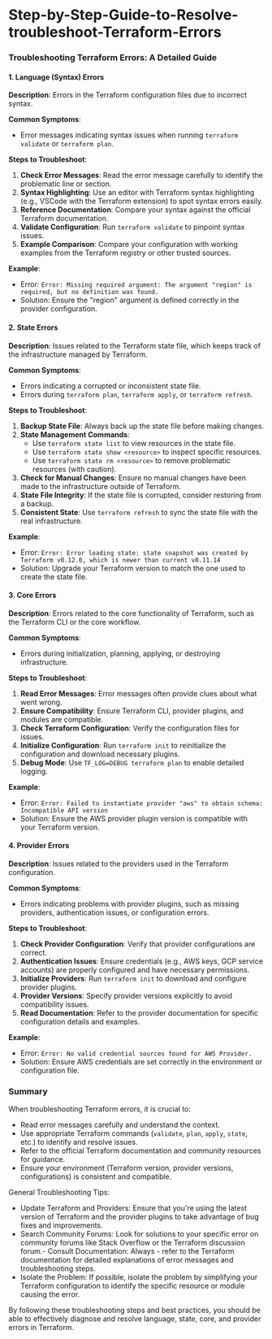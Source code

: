 # Step-by-Step-Guide-to-Resolve-troubleshoot-Terraform-Errors

### Troubleshooting Terraform Errors: A Detailed Guide

#### 1. **Language (Syntax) Errors**

**Description**: Errors in the Terraform configuration files due to incorrect syntax.

**Common Symptoms**:
- Error messages indicating syntax issues when running `terraform validate` or `terraform plan`.

**Steps to Troubleshoot**:
1. **Check Error Messages**: Read the error message carefully to identify the problematic line or section.
2. **Syntax Highlighting**: Use an editor with Terraform syntax highlighting (e.g., VSCode with the Terraform extension) to spot syntax errors easily.
3. **Reference Documentation**: Compare your syntax against the official Terraform documentation.
4. **Validate Configuration**: Run `terraform validate` to pinpoint syntax issues.
5. **Example Comparison**: Compare your configuration with working examples from the Terraform registry or other trusted sources.

**Example**:
- Error: `Error: Missing required argument: The argument "region" is required, but no definition was found.`
- Solution: Ensure the "region" argument is defined correctly in the provider configuration.

#### 2. **State Errors**

**Description**: Issues related to the Terraform state file, which keeps track of the infrastructure managed by Terraform.

**Common Symptoms**:
- Errors indicating a corrupted or inconsistent state file.
- Errors during `terraform plan`, `terraform apply`, or `terraform refresh`.

**Steps to Troubleshoot**:
1. **Backup State File**: Always back up the state file before making changes.
2. **State Management Commands**:
   - Use `terraform state list` to view resources in the state file.
   - Use `terraform state show <resource>` to inspect specific resources.
   - Use `terraform state rm <resource>` to remove problematic resources (with caution).
3. **Check for Manual Changes**: Ensure no manual changes have been made to the infrastructure outside of Terraform.
4. **State File Integrity**: If the state file is corrupted, consider restoring from a backup.
5. **Consistent State**: Use `terraform refresh` to sync the state file with the real infrastructure.

**Example**:
- Error: `Error: Error loading state: state snapshot was created by Terraform v0.12.0, which is newer than current v0.11.14`
- Solution: Upgrade your Terraform version to match the one used to create the state file.

#### 3. **Core Errors**

**Description**: Errors related to the core functionality of Terraform, such as the Terraform CLI or the core workflow.

**Common Symptoms**:
- Errors during initialization, planning, applying, or destroying infrastructure.

**Steps to Troubleshoot**:
1. **Read Error Messages**: Error messages often provide clues about what went wrong.
2. **Ensure Compatibility**: Ensure Terraform CLI, provider plugins, and modules are compatible.
3. **Check Terraform Configuration**: Verify the configuration files for issues.
4. **Initialize Configuration**: Run `terraform init` to reinitialize the configuration and download necessary plugins.
5. **Debug Mode**: Use `TF_LOG=DEBUG terraform plan` to enable detailed logging.

**Example**:
- Error: `Error: Failed to instantiate provider "aws" to obtain schema: Incompatible API version`
- Solution: Ensure the AWS provider plugin version is compatible with your Terraform version.

#### 4. **Provider Errors**

**Description**: Issues related to the providers used in the Terraform configuration.

**Common Symptoms**:
- Errors indicating problems with provider plugins, such as missing providers, authentication issues, or configuration errors.

**Steps to Troubleshoot**:
1. **Check Provider Configuration**: Verify that provider configurations are correct.
2. **Authentication Issues**: Ensure credentials (e.g., AWS keys, GCP service accounts) are properly configured and have necessary permissions.
3. **Initialize Providers**: Run `terraform init` to download and configure provider plugins.
4. **Provider Versions**: Specify provider versions explicitly to avoid compatibility issues.
5. **Read Documentation**: Refer to the provider documentation for specific configuration details and examples.

**Example**:
- Error: `Error: No valid credential sources found for AWS Provider.`
- Solution: Ensure AWS credentials are set correctly in the environment or configuration file.

### Summary

When troubleshooting Terraform errors, it is crucial to:
- Read error messages carefully and understand the context.
- Use appropriate Terraform commands (`validate`, `plan`, `apply`, `state`, etc.) to identify and resolve issues.
- Refer to the official Terraform documentation and community resources for guidance.
- Ensure your environment (Terraform version, provider versions, configurations) is consistent and compatible.

General Troubleshooting Tips:

- Update Terraform and Providers: Ensure that you're using the latest version of Terraform and the provider plugins to take advantage of bug fixes and improvements.
- Search Community Forums: Look for solutions to your specific error on community forums like Stack Overflow or the Terraform discussion forum.- Consult Documentation: Always - refer to the Terraform documentation for detailed explanations of error messages and troubleshooting steps.
- Isolate the Problem: If possible, isolate the problem by simplifying your Terraform configuration to identify the specific resource or module causing the error.

By following these troubleshooting steps and best practices, you should be able to effectively diagnose and resolve language, state, core, and provider errors in Terraform.

